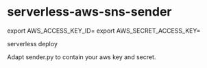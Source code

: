 # serverless-aws-sns-sender
export AWS_ACCESS_KEY_ID=<your-key-here>
export AWS_SECRET_ACCESS_KEY=<your-secret-key-here>

serverless deploy

Adapt sender.py to contain your aws key and secret. 
